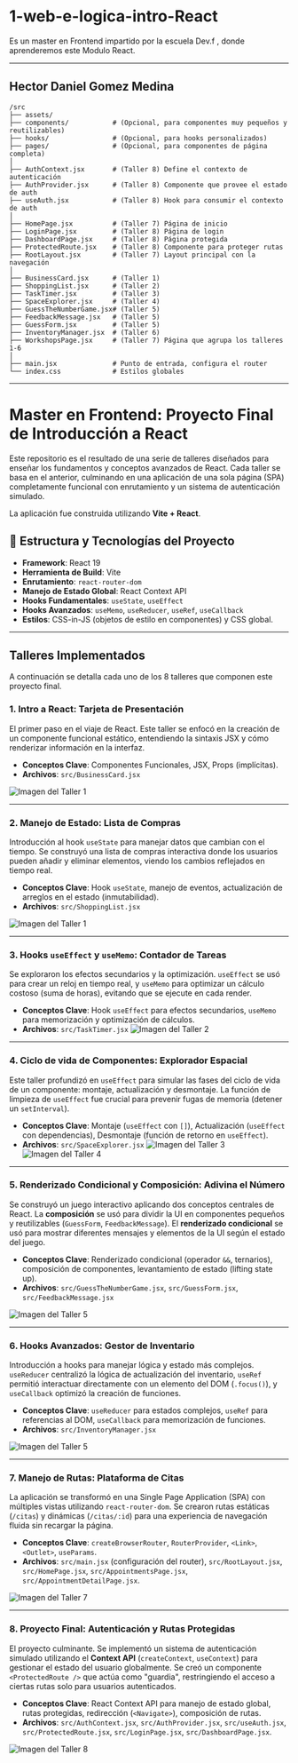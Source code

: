 # 1-web-e-logica-intro-React
Es un master en Frontend impartido por la escuela Dev.f , donde aprenderemos este Modulo React.

----------------------------------------
Hector Daniel Gomez Medina
----------------------------------------
```
/src
├── assets/
├── components/           # (Opcional, para componentes muy pequeños y reutilizables)
├── hooks/                # (Opcional, para hooks personalizados)
├── pages/                # (Opcional, para componentes de página completa)
│
├── AuthContext.jsx       # (Taller 8) Define el contexto de autenticación
├── AuthProvider.jsx      # (Taller 8) Componente que provee el estado de auth
├── useAuth.jsx           # (Taller 8) Hook para consumir el contexto de auth
│
├── HomePage.jsx          # (Taller 7) Página de inicio
├── LoginPage.jsx         # (Taller 8) Página de login
├── DashboardPage.jsx     # (Taller 8) Página protegida
├── ProtectedRoute.jsx    # (Taller 8) Componente para proteger rutas
├── RootLayout.jsx        # (Taller 7) Layout principal con la navegación
│
├── BusinessCard.jsx      # (Taller 1)
├── ShoppingList.jsx      # (Taller 2)
├── TaskTimer.jsx         # (Taller 3)
├── SpaceExplorer.jsx     # (Taller 4)
├── GuessTheNumberGame.jsx# (Taller 5)
├── FeedbackMessage.jsx   # (Taller 5)
├── GuessForm.jsx         # (Taller 5)
├── InventoryManager.jsx  # (Taller 6)
├── WorkshopsPage.jsx     # (Taller 7) Página que agrupa los talleres 1-6
│
├── main.jsx              # Punto de entrada, configura el router
└── index.css             # Estilos globales
```

--------------------
# Master en Frontend: Proyecto Final de Introducción a React

Este repositorio es el resultado de una serie de talleres diseñados para enseñar los fundamentos y conceptos avanzados de React. Cada taller se basa en el anterior, culminando en una aplicación de una sola página (SPA) completamente funcional con enrutamiento y un sistema de autenticación simulado.

La aplicación fue construida utilizando **Vite + React**.

## 🚀 Estructura y Tecnologías del Proyecto

* **Framework**: React 19
* **Herramienta de Build**: Vite
* **Enrutamiento**: `react-router-dom`
* **Manejo de Estado Global**: React Context API
* **Hooks Fundamentales**: `useState`, `useEffect`
* **Hooks Avanzados**: `useMemo`, `useReducer`, `useRef`, `useCallback`
* **Estilos**: CSS-in-JS (objetos de estilo en componentes) y CSS global.

---

## Talleres Implementados

A continuación se detalla cada uno de los 8 talleres que componen este proyecto final.

### 1. Intro a React: Tarjeta de Presentación

El primer paso en el viaje de React. Este taller se enfocó en la creación de un componente funcional estático, entendiendo la sintaxis JSX y cómo renderizar información en la interfaz.

* **Conceptos Clave**: Componentes Funcionales, JSX, Props (implícitas).
* **Archivos**: `src/BusinessCard.jsx`

![Imagen del Taller 1](https://github.com/Cronos-llvllx/1-web-e-logica-intro-React/blob/main/tarjeta-presentacion-react/public/1.png)

---

### 2. Manejo de Estado: Lista de Compras

Introducción al hook `useState` para manejar datos que cambian con el tiempo. Se construyó una lista de compras interactiva donde los usuarios pueden añadir y eliminar elementos, viendo los cambios reflejados en tiempo real.

* **Conceptos Clave**: Hook `useState`, manejo de eventos, actualización de arreglos en el estado (inmutabilidad).
* **Archivos**: `src/ShoppingList.jsx`

![Imagen del Taller 1](https://github.com/Cronos-llvllx/1-web-e-logica-intro-React/blob/main/tarjeta-presentacion-react/public/1.png)


---

### 3. Hooks `useEffect` y `useMemo`: Contador de Tareas

Se exploraron los efectos secundarios y la optimización. `useEffect` se usó para crear un reloj en tiempo real, y `useMemo` para optimizar un cálculo costoso (suma de horas), evitando que se ejecute en cada render.

* **Conceptos Clave**: Hook `useEffect` para efectos secundarios, `useMemo` para memorización y optimización de cálculos.
* **Archivos**: `src/TaskTimer.jsx`
![Imagen del Taller 2](https://github.com/Cronos-llvllx/1-web-e-logica-intro-React/blob/main/tarjeta-presentacion-react/public/2.png)


---

### 4. Ciclo de vida de Componentes: Explorador Espacial

Este taller profundizó en `useEffect` para simular las fases del ciclo de vida de un componente: montaje, actualización y desmontaje. La función de limpieza de `useEffect` fue crucial para prevenir fugas de memoria (detener un `setInterval`).

* **Conceptos Clave**: Montaje (`useEffect` con `[]`), Actualización (`useEffect` con dependencias), Desmontaje (función de retorno en `useEffect`).
* **Archivos**: `src/SpaceExplorer.jsx`
![Imagen del Taller 3](https://github.com/Cronos-llvllx/1-web-e-logica-intro-React/blob/main/tarjeta-presentacion-react/public/3.png)
![Imagen del Taller 4](https://github.com/Cronos-llvllx/1-web-e-logica-intro-React/blob/main/tarjeta-presentacion-react/public/4.png)

---

### 5. Renderizado Condicional y Composición: Adivina el Número

Se construyó un juego interactivo aplicando dos conceptos centrales de React. La **composición** se usó para dividir la UI en componentes pequeños y reutilizables (`GuessForm`, `FeedbackMessage`). El **renderizado condicional** se usó para mostrar diferentes mensajes y elementos de la UI según el estado del juego.

* **Conceptos Clave**: Renderizado condicional (operador `&&`, ternarios), composición de componentes, levantamiento de estado (lifting state up).
* **Archivos**: `src/GuessTheNumberGame.jsx`, `src/GuessForm.jsx`, `src/FeedbackMessage.jsx`

![Imagen del Taller 5](https://github.com/Cronos-llvllx/1-web-e-logica-intro-React/blob/main/tarjeta-presentacion-react/public/5.png)

---

### 6. Hooks Avanzados: Gestor de Inventario

Introducción a hooks para manejar lógica y estado más complejos. `useReducer` centralizó la lógica de actualización del inventario, `useRef` permitió interactuar directamente con un elemento del DOM (`.focus()`), y `useCallback` optimizó la creación de funciones.

* **Conceptos Clave**: `useReducer` para estados complejos, `useRef` para referencias al DOM, `useCallback` para memorización de funciones.
* **Archivos**: `src/InventoryManager.jsx`

![Imagen del Taller 5](https://github.com/Cronos-llvllx/1-web-e-logica-intro-React/blob/main/tarjeta-presentacion-react/public/5.png)

---

### 7. Manejo de Rutas: Plataforma de Citas

La aplicación se transformó en una Single Page Application (SPA) con múltiples vistas utilizando `react-router-dom`. Se crearon rutas estáticas (`/citas`) y dinámicas (`/citas/:id`) para una experiencia de navegación fluida sin recargar la página.

* **Conceptos Clave**: `createBrowserRouter`, `RouterProvider`, `<Link>`, `<Outlet>`, `useParams`.
* **Archivos**: `src/main.jsx` (configuración del router), `src/RootLayout.jsx`, `src/HomePage.jsx`, `src/AppointmentsPage.jsx`, `src/AppointmentDetailPage.jsx`.

![Imagen del Taller 7](https://github.com/Cronos-llvllx/1-web-e-logica-intro-React/blob/main/tarjeta-presentacion-react/public/6.png)

---

### 8. Proyecto Final: Autenticación y Rutas Protegidas

El proyecto culminante. Se implementó un sistema de autenticación simulado utilizando el **Context API** (`createContext`, `useContext`) para gestionar el estado del usuario globalmente. Se creó un componente `<ProtectedRoute />` que actúa como "guardia", restringiendo el acceso a ciertas rutas solo para usuarios autenticados.

* **Conceptos Clave**: React Context API para manejo de estado global, rutas protegidas, redirección (`<Navigate>`), composición de rutas.
* **Archivos**: `src/AuthContext.jsx`, `src/AuthProvider.jsx`, `src/useAuth.jsx`, `src/ProtectedRoute.jsx`, `src/LoginPage.jsx`, `src/DashboardPage.jsx`.

![Imagen del Taller 8](https://github.com/Cronos-llvllx/1-web-e-logica-intro-React/blob/main/tarjeta-presentacion-react/public/7.png)
